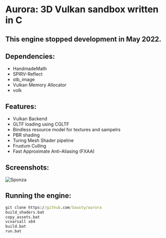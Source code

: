 # Aurora: 3D Vulkan sandbox written in C

## This engine stopped development in May 2022.

## Dependencies:
- HandmadeMath
- SPIRV-Reflect
- stb_image
- Vulkan Memory Allocator
- volk
  
## Features:

- Vulkan Backend
- GLTF loading using CGLTF
- Bindless resource model for textures and sampelrs
- PBR shading
- Turing Mesh Shader pipeline
- Frustum Culling
- Fast Approximate Anti-Aliasing (FXAA)

## Screenshots:

![Sponza](.github/sponza.png)

## Running the engine:

```bat
git clone https://github.com/Sausty/aurora
build_shaders.bat
copy_assets.bat
vcvarsall x64
build.bat
run.bat
```
